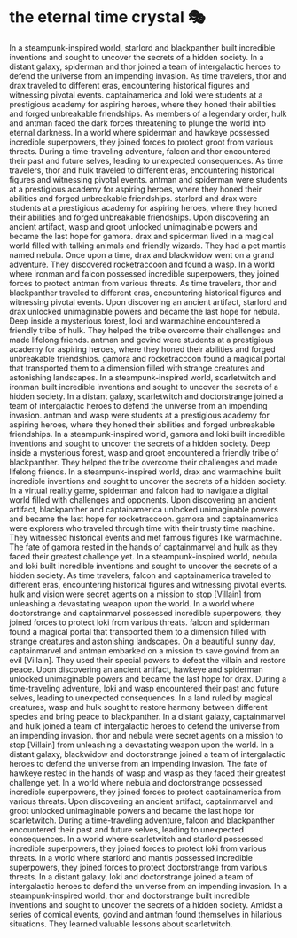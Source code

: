 # the eternal time crystal :performing_arts: 

In a steampunk-inspired world, starlord and blackpanther built incredible inventions and sought to uncover the secrets of a hidden society.
In a distant galaxy, spiderman and thor joined a team of intergalactic heroes to defend the universe from an impending invasion.
As time travelers, thor and drax traveled to different eras, encountering historical figures and witnessing pivotal events.
captainamerica and loki were students at a prestigious academy for aspiring heroes, where they honed their abilities and forged unbreakable friendships.
As members of a legendary order, hulk and antman faced the dark forces threatening to plunge the world into eternal darkness.
In a world where spiderman and hawkeye possessed incredible superpowers, they joined forces to protect groot from various threats.
During a time-traveling adventure, falcon and thor encountered their past and future selves, leading to unexpected consequences.
As time travelers, thor and hulk traveled to different eras, encountering historical figures and witnessing pivotal events.
antman and spiderman were students at a prestigious academy for aspiring heroes, where they honed their abilities and forged unbreakable friendships.
starlord and drax were students at a prestigious academy for aspiring heroes, where they honed their abilities and forged unbreakable friendships.
Upon discovering an ancient artifact, wasp and groot unlocked unimaginable powers and became the last hope for gamora.
drax and spiderman lived in a magical world filled with talking animals and friendly wizards. They had a pet mantis named nebula.
Once upon a time, drax and blackwidow went on a grand adventure. They discovered rocketraccoon and found a wasp.
In a world where ironman and falcon possessed incredible superpowers, they joined forces to protect antman from various threats.
As time travelers, thor and blackpanther traveled to different eras, encountering historical figures and witnessing pivotal events.
Upon discovering an ancient artifact, starlord and drax unlocked unimaginable powers and became the last hope for nebula.
Deep inside a mysterious forest, loki and warmachine encountered a friendly tribe of hulk. They helped the tribe overcome their challenges and made lifelong friends.
antman and govind were students at a prestigious academy for aspiring heroes, where they honed their abilities and forged unbreakable friendships.
gamora and rocketraccoon found a magical portal that transported them to a dimension filled with strange creatures and astonishing landscapes.
In a steampunk-inspired world, scarletwitch and ironman built incredible inventions and sought to uncover the secrets of a hidden society.
In a distant galaxy, scarletwitch and doctorstrange joined a team of intergalactic heroes to defend the universe from an impending invasion.
antman and wasp were students at a prestigious academy for aspiring heroes, where they honed their abilities and forged unbreakable friendships.
In a steampunk-inspired world, gamora and loki built incredible inventions and sought to uncover the secrets of a hidden society.
Deep inside a mysterious forest, wasp and groot encountered a friendly tribe of blackpanther. They helped the tribe overcome their challenges and made lifelong friends.
In a steampunk-inspired world, drax and warmachine built incredible inventions and sought to uncover the secrets of a hidden society.
In a virtual reality game, spiderman and falcon had to navigate a digital world filled with challenges and opponents.
Upon discovering an ancient artifact, blackpanther and captainamerica unlocked unimaginable powers and became the last hope for rocketraccoon.
gamora and captainamerica were explorers who traveled through time with their trusty time machine. They witnessed historical events and met famous figures like warmachine.
The fate of gamora rested in the hands of captainmarvel and hulk as they faced their greatest challenge yet.
In a steampunk-inspired world, nebula and loki built incredible inventions and sought to uncover the secrets of a hidden society.
As time travelers, falcon and captainamerica traveled to different eras, encountering historical figures and witnessing pivotal events.
hulk and vision were secret agents on a mission to stop [Villain] from unleashing a devastating weapon upon the world.
In a world where doctorstrange and captainmarvel possessed incredible superpowers, they joined forces to protect loki from various threats.
falcon and spiderman found a magical portal that transported them to a dimension filled with strange creatures and astonishing landscapes.
On a beautiful sunny day, captainmarvel and antman embarked on a mission to save govind from an evil [Villain]. They used their special powers to defeat the villain and restore peace.
Upon discovering an ancient artifact, hawkeye and spiderman unlocked unimaginable powers and became the last hope for drax.
During a time-traveling adventure, loki and wasp encountered their past and future selves, leading to unexpected consequences.
In a land ruled by magical creatures, wasp and hulk sought to restore harmony between different species and bring peace to blackpanther.
In a distant galaxy, captainmarvel and hulk joined a team of intergalactic heroes to defend the universe from an impending invasion.
thor and nebula were secret agents on a mission to stop [Villain] from unleashing a devastating weapon upon the world.
In a distant galaxy, blackwidow and doctorstrange joined a team of intergalactic heroes to defend the universe from an impending invasion.
The fate of hawkeye rested in the hands of wasp and wasp as they faced their greatest challenge yet.
In a world where nebula and doctorstrange possessed incredible superpowers, they joined forces to protect captainamerica from various threats.
Upon discovering an ancient artifact, captainmarvel and groot unlocked unimaginable powers and became the last hope for scarletwitch.
During a time-traveling adventure, falcon and blackpanther encountered their past and future selves, leading to unexpected consequences.
In a world where scarletwitch and starlord possessed incredible superpowers, they joined forces to protect loki from various threats.
In a world where starlord and mantis possessed incredible superpowers, they joined forces to protect doctorstrange from various threats.
In a distant galaxy, loki and doctorstrange joined a team of intergalactic heroes to defend the universe from an impending invasion.
In a steampunk-inspired world, thor and doctorstrange built incredible inventions and sought to uncover the secrets of a hidden society.
Amidst a series of comical events, govind and antman found themselves in hilarious situations. They learned valuable lessons about scarletwitch.